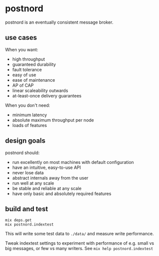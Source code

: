 # postnord

postnord is an eventually consistent message broker.

## use cases

When you want:

- high throughput
- guaranteed durability
- fault tolerance
- easy of use
- ease of maintenance
- AP of CAP
- linear scaleability outwards
- at-least-once delivery guarantees

When you don't need:

- minimum latency
- absolute maximum throughput per node
- loads of features

## design goals

postnord should:

- run excellently on most machines with default configuration
- have an intuitive, easy-to-use API
- never lose data
- abstract internals away from the user
- run well at any scale
- be stable and reliable at any scale
- have only basic and absolutely required features

## build and test

```
mix deps.get
mix postnord.indextest
```

This will write some test data to `./data/` and measure write performance.

Tweak indextest settings to experiment with performance of e.g. small vs big
messages, or few vs many writers. See `mix help postnord.indextest`
